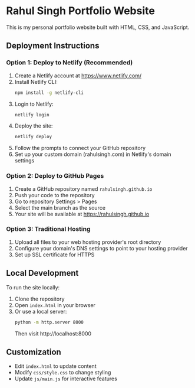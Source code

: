 # Rahul Singh Portfolio Website

This is my personal portfolio website built with HTML, CSS, and JavaScript.

## Deployment Instructions

### Option 1: Deploy to Netlify (Recommended)

1. Create a Netlify account at https://www.netlify.com/
2. Install Netlify CLI:
   ```bash
   npm install -g netlify-cli
   ```
3. Login to Netlify:
   ```bash
   netlify login
   ```
4. Deploy the site:
   ```bash
   netlify deploy
   ```
5. Follow the prompts to connect your GitHub repository
6. Set up your custom domain (rahulsingh.com) in Netlify's domain settings

### Option 2: Deploy to GitHub Pages

1. Create a GitHub repository named `rahulsingh.github.io`
2. Push your code to the repository
3. Go to repository Settings > Pages
4. Select the main branch as the source
5. Your site will be available at https://rahulsingh.github.io

### Option 3: Traditional Hosting

1. Upload all files to your web hosting provider's root directory
2. Configure your domain's DNS settings to point to your hosting provider
3. Set up SSL certificate for HTTPS

## Local Development

To run the site locally:

1. Clone the repository
2. Open `index.html` in your browser
3. Or use a local server:
   ```bash
   python -m http.server 8000
   ```
   Then visit http://localhost:8000

## Customization

- Edit `index.html` to update content
- Modify `css/style.css` to change styling
- Update `js/main.js` for interactive features 
